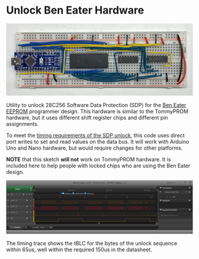 # Unlock Ben Eater Hardware

![Ben Eater EEPROM Programmer](../docs/images/ben-eater-hardware.jpg)

Utility to unlock 28C256 Software Data Protection (SDP) for the
[Ben Eater EEPROM](https://github.com/beneater/eeprom-programmer)
programmer design.  This hardware is similar to the TommyPROM hardware, but it uses
different shift register chips and different pin assignments.

To meet the 
[timing requirements of the SDP unlock](https://tomnisbet.github.io/TommyPROM/28C256-notes/), 
this code uses direct port writes
to set and read values on the data bus.  It will work with Arduino Uno and Nano hardware,
but would require changes for other platforms.

**NOTE** that this sketch **will not** work on TommyPROM hardware.  It is included here
to help people with locked chips who are using the Ben Eater design.

![Unlock timing with Ben Eater Hardware](../docs/images/ben-eater-unlock-timing.png)

The timing trace shows the tBLC for the bytes of the unlock sequence within 65us, well
within the required 150us in the datasheet.
